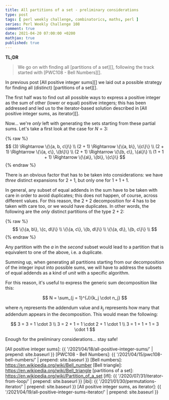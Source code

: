 ```yaml
---
title: All partitions of a set - preliminary considerations
type: post
tags: [ perl weekly challenge, combinatorics, maths, perl ]
series: Perl Weekly Challenge 108
comment: true
date: 2021-04-20 07:00:00 +0200
mathjax: true
published: true
---
```


**TL;DR**

> We go on with finding all [partitions of a set][], following the track
> started with [PWC108 - Bell Numbers][].

In previous post [All positive integer sums][] we laid out a possible
strategy for finding all (distinct) [partitions of a set][].

The first half was to find out all possible ways to express a positive
integer as the sum of other (lower or equal) positive integers; this has
been addressed and led us to the iterator-based solution described in
[All positive integer sums, as iterator][].

Now... we're *only* left with generating the sets starting from these
partial sums. Let's take a first look at the case for $N = 3$:

{% raw %}
$$
(3) \Rightarrow \{\{a, b, c\}\} \\
(2 + 1) \Rightarrow \{\{a, b\}, \{c\}\} \\
(2 + 1) \Rightarrow \{\{a, c\}, \{b\}\} \\
(2 + 1) \Rightarrow \{\{b, c\}, \{a\}\} \\
(1 + 1 + 1) \Rightarrow \{\{a\}, \{b\}, \{c\}\}
$$
{% endraw %}

There is an obvious factor that has to be taken into considerations: we
have *three* distinct expansions for $2 + 1$, but only one for $1 + 1 + 1$.

In general, any subset of equal addends in the sum have to be taken with
care in order to avoid duplicates; this does not happen, of course,
across different values. For this reason, the $2 + 2$ decomposition for
$4$ has to be taken with care too, or we would have duplicates. In other
words, the following are the *only* distinct partitions of the type $2 +
2$:

{% raw %}
$$
\{\{a, b\}, \{c, d\}\} \\
\{\{a, c\}, \{b, d\}\} \\
\{\{a, d\}, \{b, c\}\} \\
$$
{% endraw %}

Any partition with the $a$ in the *second* subset would lead to a
partition that is equivalent to one of the above, i.e. a duplicate.

Summing up, when generating all partitions starting from our
decomposition of the integer input into possible sums, we will have to
address the subsets of equal addends as a kind of *unit* with a specific
algorithm.

For this reason, it's useful to express the generic sum
decomposition like this:

$$
N = \sum_{j = 1}^{J}{k_j \cdot n_j}
$$

where $n_j$ represents the addendum value and $k_j$ represents how many
that addendum appears in the decomposition. This would mean the
following:

$$
3 = 3 = 1 \cdot 3 \\
3 = 2 + 1 = 1 \cdot 2 + 1 \cdot 1 \\
3 = 1 + 1 + 1 = 3 \cdot 1
$$

Enough for the preliminary considerations... stay safe!

[All positive integer sums]: {{ '/2021/04/18/all-positive-integer-sums/' | prepend: site.baseurl }}
[PWC108 - Bell Numbers]: {{ '/2021/04/15/pwc108-bell-numbers/' | prepend: site.baseurl }}
[Bell numbers]: https://en.wikipedia.org/wiki/Bell_number
[Bell triangle]: https://en.wikipedia.org/wiki/Bell_triangle
[partitions of a set]: https://en.wikipedia.org/wiki/Partition_of_a_set
[ifl]: {{ '/2020/07/31/iterator-from-loop/' | prepend: site.baseurl }}
[ibi]: {{ '/2021/01/30/permutations-iterator/' | prepend: site.baseurl }}
[All positive integer sums, as iterator]: {{ '/2021/04/19/all-positive-integer-sums-iterator/' | prepend: site.baseurl }}
